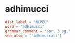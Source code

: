 # adhimucci

``` toml
dict_label = "NCPED"
word = "adhimucci"
grammar_comment = "aor. 3 sg."
see_also = ["adhimuccati"]
```

